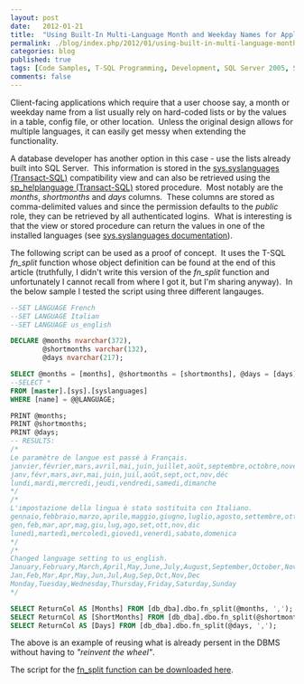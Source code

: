 ```yaml
---
layout: post
date:   2012-01-21
title:  "Using Built-In Multi-Language Month and Weekday Names for Application Lists"
permalink: ./blog/index.php/2012/01/using-built-in-multi-language-month-and-weekday-names-for-application-lists/
categories: blog
published: true
tags: [Code Samples, T-SQL Programming, Development, SQL Server 2005, SQL Server 2008, SQL Server 2008 R2]
comments: false
---
```

Client-facing applications which require that a user choose say, a month or weekday name from a list usually rely on hard-coded lists or by the values in a table, config file, or other location.  Unless the original design allows for multiple languages, it can easily get messy when extending the functionality.

A database developer has another option in this case - use the lists already built into SQL Server.  This information is stored in the [sys.syslanguages (Transact-SQL)](http://msdn.microsoft.com/en-us/library/ms190303.aspx) compatibility view and can also be retrieved using the [sp_helplanguage (Transact-SQL)](http://msdn.microsoft.com/en-us/library/ms187357.aspx) stored procedure.  Most notably are the _months_, _shortmonths_ and _days_ columns.  These columns are stored as comma-delimited values and since the permission defaults to the _public_ role, they can be retrieved by all authenticated logins.  What is interesting is that the view or stored procedure can return the values in one of the installed languages (see [sys.syslanguages documentation](http://msdn.microsoft.com/en-us/library/ms190303.aspx)).

The following script can be used as a proof of concept.  It uses the T-SQL _fn\_split_ function whose object definition can be found at the end of this article (truthfully, I didn't write this version of the _fn\_split_ function and unfortunately I cannot recall from where I got it, but I'm sharing anyway).  In the below sample I tested the script using three different langauges.

``` sql
--SET LANGUAGE French
--SET LANGUAGE Italian
--SET LANGUAGE us_english

DECLARE @months nvarchar(372),
        @shortmonths varchar(132),
        @days nvarchar(217);

SELECT @months = [months], @shortmonths = [shortmonths], @days = [days]
--SELECT *
FROM [master].[sys].[syslanguages]
WHERE [name] = @@LANGUAGE;

PRINT @months;
PRINT @shortmonths;
PRINT @days;
-- RESULTS:
/*
Le paramètre de langue est passé à Français.
janvier,février,mars,avril,mai,juin,juillet,août,septembre,octobre,novembre,décembre
janv,févr,mars,avr,mai,juin,juil,août,sept,oct,nov,déc
lundi,mardi,mercredi,jeudi,vendredi,samedi,dimanche
*/
/*
L'impostazione della lingua è stata sostituita con Italiano.
gennaio,febbraio,marzo,aprile,maggio,giugno,luglio,agosto,settembre,ottobre,novembre,dicembre
gen,feb,mar,apr,mag,giu,lug,ago,set,ott,nov,dic
lunedì,martedì,mercoledì,giovedì,venerdì,sabato,domenica
*/
/*
Changed language setting to us_english.
January,February,March,April,May,June,July,August,September,October,November,December
Jan,Feb,Mar,Apr,May,Jun,Jul,Aug,Sep,Oct,Nov,Dec
Monday,Tuesday,Wednesday,Thursday,Friday,Saturday,Sunday
*/

SELECT ReturnCol AS [Months] FROM [db_dba].dbo.fn_split(@months, ',');
SELECT ReturnCol AS [ShortMonths] FROM [db_dba].dbo.fn_split(@shortmonths, ',');
SELECT ReturnCol AS [Days] FROM [db_dba].dbo.fn_split(@days, ',');
```

The above is an example of reusing what is already persent in the DBMS without having to _"reinvent the wheel"_.

The script for the [fn_split function can be downloaded here](/assets/article_files/2012/01/fn_split.zip).
